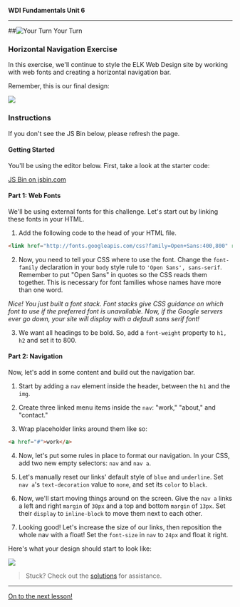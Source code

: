 **WDI Fundamentals Unit 6**

---

##![Your Turn](../assets/exercise.png) Your Turn

### Horizontal Navigation Exercise

In this exercise, we'll continue to style the ELK Web Design site by working with web fonts and creating a horizontal navigation bar.

Remember, this is our final design:

![](assets/horizontal-navigation-exercise/elk-final.png)


### Instructions
If you don't see the JS Bin below, please refresh the page.

#### Getting Started

You'll be using the editor below. First, take a look at the starter code:

<a class="jsbin-embed" href="http://jsbin.com/cojeke/embed?html,css,output">JS Bin on jsbin.com</a><script src="http://static.jsbin.com/js/embed.min.js?3.40.3"></script>

#### Part 1: Web Fonts

We'll be using external fonts for this challenge. Let's start out by linking these fonts in your HTML.

1) Add the following code to the head of your HTML file.

```html
<link href="http://fonts.googleapis.com/css?family=Open+Sans:400,800" rel="stylesheet" type="text/css">
```

2) Now, you need to tell your CSS where to use the font. Change the `font-family` declaration in your `body` style rule to `'Open Sans', sans-serif`. Remember to put "Open Sans" in quotes so the CSS reads them together. This is necessary for font families whose names have more than one word.

*Nice! You just built a font stack. Font stacks give CSS guidance on which font to use if the preferred font is unavailable. Now, if the Google servers ever go down, your site will display with a default sans serif font!*

3) We want all headings to be bold. So, add a `font-weight` property to `h1, h2` and set it to 800.


#### Part 2: Navigation

Now, let's add in some content and build out the navigation bar.

1) Start by adding a `nav` element inside the header, between the `h1` and the `img`.

2) Create three linked menu items inside the `nav`: "work," "about," and "contact."

3) Wrap placeholder links around them like so:

```HTML
<a href="#">work</a>
```

4) Now, let's put some rules in place to format our navigation. In your CSS, add two new empty selectors: `nav` and `nav a`.

5) Let's manually reset our links' default style of `blue` and `underline`. Set `nav a`'s `text-decoration` value to `none`, and set its `color` to `black`.

6) Now, we'll start moving things around on the screen. Give the `nav a` links a left and right `margin` of `30px` and a top and bottom `margin` of `13px`. Set their `display` to `inline-block` to move them next to each other.

7) Looking good! Let's increase the size of our links, then reposition the whole nav with a float! Set the `font-size` in `nav` to `24px` and float it right.

Here's what your design should start to look like:

![](assets/horizontal-navigation-exercise/elk-with-floated-nav.png)


> Stuck? Check out the [solutions](../exercise-solutions.md#horizontal-nav) for assistance.

---

[On to the next lesson!](column-layout.md)
